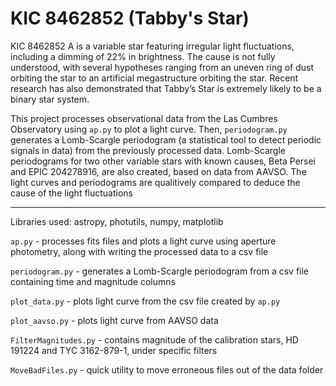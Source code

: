 # KIC 8462852 (Tabby's Star)
KIC 8462852 A is a variable star featuring irregular light fluctuations, including a dimming of 22% in brightness. The cause is not fully understood, with several hypotheses ranging from an uneven ring of dust orbiting the star to an artificial megastructure orbiting the star. Recent research has also demonstrated that Tabby’s Star is extremely likely to be a binary star system.

This project processes observational data from the Las Cumbres Observatory using `ap.py` to plot a light curve. Then, `periodogram.py` generates a Lomb-Scargle periodogram (a statistical tool to detect periodic signals in data) from the previously processed data. Lomb-Scargle periodograms for two other variable stars with known causes, Beta Persei and EPIC 204278916, are also created, based on data from AAVSO. The light curves and periodograms are qualitively compared to deduce the cause of the light fluctuations


---
Libraries used: astropy, photutils, numpy, matplotlib

`ap.py` - processes fits files and plots a light curve using aperture photometry, along with writing the processed data to a csv file

`periodogram.py` - generates a Lomb-Scargle periodogram from a csv file containing time and magnitude columns

`plot_data.py` - plots light curve from the csv file created by `ap.py`

`plot_aavso.py` - plots light curve from AAVSO data

`FilterMagnitudes.py` - contains magnitude of the calibration stars, HD 191224 and TYC 3162-879-1, under specific filters

`MoveBadFiles.py` - quick utility to move erroneous files out of the data folder
